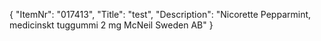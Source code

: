 {
  "ItemNr": "017413",
  "Title": "test",
  "Description": "Nicorette Pepparmint, medicinskt tuggummi 2 mg McNeil Sweden AB"
}